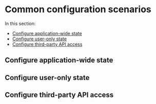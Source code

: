 # Common configuration scenarios

In this section:

- [Configure application-wide state](#configure-application-wide-state)
- [Configure user-only state](#configure-user-only-state)
- [Configure third-party API access](#configure-third-party-api-access)


## Configure application-wide state

## Configure user-only state

## Configure third-party API access